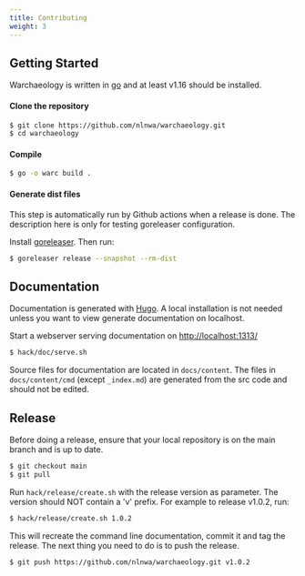 ```yaml
---
title: Contributing
weight: 3
---
```


## Getting Started

Warchaeology is written in [go](https://go.dev) and at least v1.16 should be installed.

#### Clone the repository
``` sh
$ git clone https://github.com/nlnwa/warchaeology.git
$ cd warchaeology
```

#### Compile
``` sh
$ go -o warc build .
```

#### Generate dist files
This step is automatically run by Github actions when a release is done. The description here is only for testing
goreleaser configuration.

Install [goreleaser](https://goreleaser.com/). Then run:

``` sh
$ goreleaser release --snapshot --rm-dist
```

## Documentation

Documentation is generated with [Hugo](https://gohugo.io/). A local installation is not needed unless
you want to view generate documentation on localhost. 

Start a webserver serving documentation on [http://localhost:1313/](http://localhost:1313/)
``` sh
$ hack/doc/serve.sh
```

Source files for documentation are located in `docs/content`. The files in `docs/content/cmd` (except `_index.md`)
are generated from the src code and should not be edited.

## Release

Before doing a release, ensure that your local repository is on the main branch and is up to date.
``` sh
$ git checkout main
$ git pull
```

Run `hack/release/create.sh` with the release version as parameter. The version should NOT contain a 'v' prefix.
For example to release v1.0.2, run:
``` sh
$ hack/release/create.sh 1.0.2
```

This will recreate the command line documentation, commit it and tag the release. The next thing you need to do is to
push the release.
``` sh
$ git push https://github.com/nlnwa/warchaeology.git v1.0.2
```
